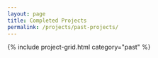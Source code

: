 ```yaml
---
layout: page
title: Completed Projects
permalink: /projects/past-projects/
---
```


{% include project-grid.html category="past" %}
